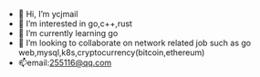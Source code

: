 - 👋 Hi, I’m ycjmail
- 👀 I’m interested in go,c++,rust
- 🌱 I’m currently learning go
- 💞️ I’m looking to collaborate on network related job such as go web,mysql,k8s,cryptocurrency(bitcoin,ethereum)
- 📫email:255116@qq.com

<!---
ycjmail/ycjmail is a ✨ special ✨ repository because its `README.md` (this file) appears on your GitHub profile.
You can click the Preview link to take a look at your changes.
--->
